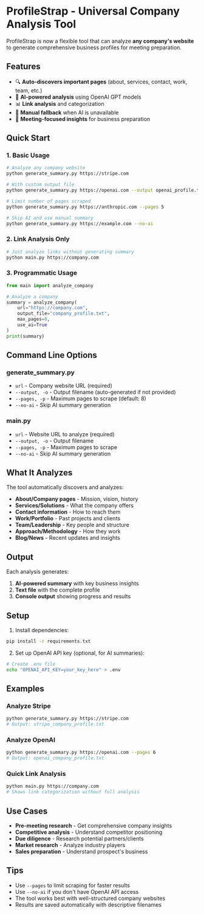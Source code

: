# ProfileStrap - Universal Company Analysis Tool

ProfileStrap is now a flexible tool that can analyze **any company's website** to generate comprehensive business profiles for meeting preparation.

## Features

- 🔍 **Auto-discovers important pages** (about, services, contact, work, team, etc.)
- 🤖 **AI-powered analysis** using OpenAI GPT models
- 📊 **Link analysis** and categorization
- 📝 **Manual fallback** when AI is unavailable
- 🎯 **Meeting-focused insights** for business preparation

## Quick Start

### 1. Basic Usage
```bash
# Analyze any company website
python generate_summary.py https://stripe.com

# With custom output file
python generate_summary.py https://openai.com --output openai_profile.txt

# Limit number of pages scraped
python generate_summary.py https://anthropic.com --pages 5

# Skip AI and use manual summary
python generate_summary.py https://example.com --no-ai
```

### 2. Link Analysis Only
```bash
# Just analyze links without generating summary
python main.py https://company.com
```

### 3. Programmatic Usage
```python
from main import analyze_company

# Analyze a company
summary = analyze_company(
    url="https://company.com",
    output_file="company_profile.txt",
    max_pages=8,
    use_ai=True
)
print(summary)
```

## Command Line Options

### generate_summary.py
- `url` - Company website URL (required)
- `--output, -o` - Output filename (auto-generated if not provided)
- `--pages, -p` - Maximum pages to scrape (default: 8)
- `--no-ai` - Skip AI summary generation

### main.py
- `url` - Website URL to analyze (required)
- `--output, -o` - Output filename
- `--pages, -p` - Maximum pages to scrape
- `--no-ai` - Skip AI summary generation

## What It Analyzes

The tool automatically discovers and analyzes:

- **About/Company pages** - Mission, vision, history
- **Services/Solutions** - What the company offers
- **Contact information** - How to reach them
- **Work/Portfolio** - Past projects and clients
- **Team/Leadership** - Key people and structure
- **Approach/Methodology** - How they work
- **Blog/News** - Recent updates and insights

## Output

Each analysis generates:
1. **AI-powered summary** with key business insights
2. **Text file** with the complete profile
3. **Console output** showing progress and results

## Setup

1. Install dependencies:
```bash
pip install -r requirements.txt
```

2. Set up OpenAI API key (optional, for AI summaries):
```bash
# Create .env file
echo "OPENAI_API_KEY=your_key_here" > .env
```

## Examples

### Analyze Stripe
```bash
python generate_summary.py https://stripe.com
# Output: stripe_company_profile.txt
```

### Analyze OpenAI
```bash
python generate_summary.py https://openai.com --pages 6
# Output: openai_company_profile.txt
```

### Quick Link Analysis
```bash
python main.py https://company.com
# Shows link categorization without full analysis
```

## Use Cases

- **Pre-meeting research** - Get comprehensive company insights
- **Competitive analysis** - Understand competitor positioning
- **Due diligence** - Research potential partners/clients
- **Market research** - Analyze industry players
- **Sales preparation** - Understand prospect's business

## Tips

- Use `--pages` to limit scraping for faster results
- Use `--no-ai` if you don't have OpenAI API access
- The tool works best with well-structured company websites
- Results are saved automatically with descriptive filenames
